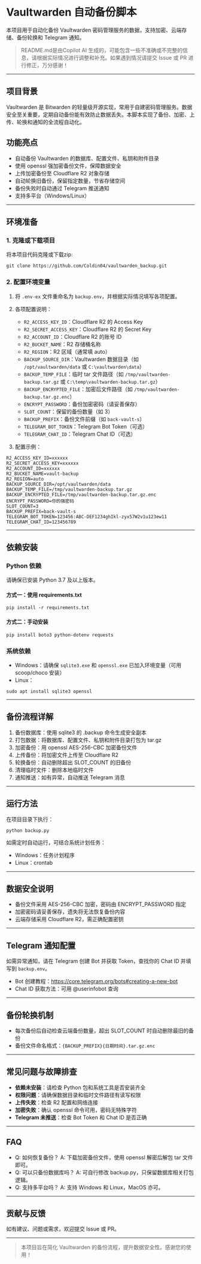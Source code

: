 # Vaultwarden 自动备份脚本

本项目用于自动化备份 Vaultwarden 密码管理服务的数据，支持加密、云端存储、备份轮换和 Telegram 通知。
>  README.md是由Copilot AI 生成的，可能包含一些不准确或不完整的信息，请根据实际情况进行调整和补充。如果遇到情况请提交 Issue 或 PR 进行修正，万分感谢！

---

## 项目背景
Vaultwarden 是 Bitwarden 的轻量级开源实现，常用于自建密码管理服务。数据安全至关重要，定期自动备份能有效防止数据丢失。本脚本实现了备份、加密、上传、轮换和通知的全流程自动化。

## 功能亮点
- 自动备份 Vaultwarden 的数据库、配置文件、私钥和附件目录
- 使用 openssl 强加密备份文件，保障数据安全
- 上传加密备份至 Cloudflare R2 对象存储
- 自动轮换旧备份，保留指定数量，节省存储空间
- 备份失败时自动通过 Telegram 推送通知
- 支持多平台（Windows/Linux）

---

## 环境准备

### 1. 克隆或下载项目
将本项目代码克隆或下载zip:
   ```
   git clone https://github.com/Coldin04/vaultwarden_backup.git
   ```

### 2. 配置环境变量
1. 将 `.env-ex` 文件重命名为 `backup.env`，并根据实际情况填写各项配置。
2. 各项配置说明：
   - `R2_ACCESS_KEY_ID`：Cloudflare R2 的 Access Key
   - `R2_SECRET_ACCESS_KEY`：Cloudflare R2 的 Secret Key
   - `R2_ACCOUNT_ID`：Cloudflare R2 的账号 ID
   - `R2_BUCKET_NAME`：R2 存储桶名称
   - `R2_REGION`：R2 区域（通常填 auto）
   - `BACKUP_SOURCE_DIR`：Vaultwarden 数据目录（如 `/opt/vaultwarden/data` 或 `C:\vaultwarden\data`）
   - `BACKUP_TEMP_FILE`：临时 tar 文件路径（如 `/tmp/vaultwarden-backup.tar.gz` 或 `C:\temp\vaultwarden-backup.tar.gz`）
   - `BACKUP_ENCRYPTED_FILE`：加密后文件路径（如 `/tmp/vaultwarden-backup.tar.gz.enc`）
   - `ENCRYPT_PASSWORD`：备份加密密码（请妥善保存）
   - `SLOT_COUNT`：保留的备份数量（如 3）
   - `BACKUP_PREFIX`：备份文件前缀（如 `back-vault-s`）
   - `TELEGRAM_BOT_TOKEN`：Telegram Bot Token（可选）
   - `TELEGRAM_CHAT_ID`：Telegram Chat ID（可选）

3. 配置示例：
```
R2_ACCESS_KEY_ID=xxxxxx
R2_SECRET_ACCESS_KEY=xxxxxx
R2_ACCOUNT_ID=xxxxxx
R2_BUCKET_NAME=vault-backup
R2_REGION=auto
BACKUP_SOURCE_DIR=/opt/vaultwarden/data
BACKUP_TEMP_FILE=/tmp/vaultwarden-backup.tar.gz
BACKUP_ENCRYPTED_FILE=/tmp/vaultwarden-backup.tar.gz.enc
ENCRYPT_PASSWORD=你的强密码
SLOT_COUNT=3
BACKUP_PREFIX=back-vault-s
TELEGRAM_BOT_TOKEN=123456:ABC-DEF1234ghIkl-zyx57W2v1u123ew11
TELEGRAM_CHAT_ID=123456789
```

---

## 依赖安装

### Python 依赖
请确保已安装 Python 3.7 及以上版本。

#### 方式一：使用 requirements.txt
```
pip install -r requirements.txt
```

#### 方式二：手动安装
```
pip install boto3 python-dotenv requests
```

### 系统依赖
- Windows：请确保 `sqlite3.exe` 和 `openssl.exe` 已加入环境变量（可用 scoop/choco 安装）
- Linux：
```
sudo apt install sqlite3 openssl
```

---

## 备份流程详解
1. 备份数据库：使用 sqlite3 的 .backup 命令生成安全副本
2. 打包数据：将数据库、配置文件、私钥和附件目录打包为 tar.gz
3. 加密备份：用 openssl AES-256-CBC 加密备份文件
4. 上传备份：将加密文件上传至 Cloudflare R2
5. 轮换备份：自动删除超出 SLOT_COUNT 的旧备份
6. 清理临时文件：删除本地临时文件
7. 通知推送：如有异常，自动推送 Telegram 消息

---

## 运行方法
在项目目录下执行：
```
python backup.py
```

如需定时自动运行，可结合系统计划任务：
- Windows：任务计划程序
- Linux：crontab

---

## 数据安全说明
- 备份文件采用 AES-256-CBC 加密，密码由 ENCRYPT_PASSWORD 指定
- 加密密码请妥善保存，遗失将无法恢复备份内容
- 云端存储采用 Cloudflare R2，需正确配置密钥

---

## Telegram 通知配置
如需异常通知，请在 Telegram 创建 Bot 并获取 Token，查找你的 Chat ID 并填写到 `backup.env`。

- Bot 创建教程：https://core.telegram.org/bots#creating-a-new-bot
- Chat ID 获取方法：可用 @userinfobot 查询

---

## 备份轮换机制
- 每次备份后自动检查云端备份数量，超出 SLOT_COUNT 时自动删除最旧的备份
- 备份文件命名格式：`{BACKUP_PREFIX}{日期时间}.tar.gz.enc`

---

## 常见问题与故障排查
- **依赖未安装**：请检查 Python 包和系统工具是否安装齐全
- **权限问题**：请确保数据目录和临时文件路径有读写权限
- **上传失败**：检查 R2 配置和网络连接
- **加密失败**：确认 openssl 命令可用，密码无特殊字符
- **Telegram 未推送**：检查 Bot Token 和 Chat ID 是否正确

---

## FAQ
- Q: 如何恢复备份？
  A: 下载加密备份文件，使用 openssl 解密后解包 tar 文件即可。
- Q: 可以只备份数据库吗？
  A: 可自行修改 backup.py，只保留数据库相关打包逻辑。
- Q: 支持多平台吗？
  A: 支持 Windows 和 Linux，MacOS 亦可。

---

## 贡献与反馈
如有建议、问题或需求，欢迎提交 Issue 或 PR。

---

> 本项目旨在简化 Vaultwarden 的备份流程，提升数据安全性。感谢您的使用！
